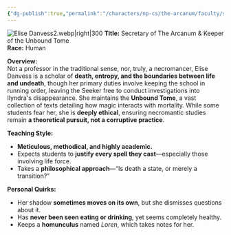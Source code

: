 ```yaml
---
{"dg-publish":true,"permalink":"/characters/np-cs/the-arcanum/faculty/secretary-elise-danvess/","created":"2025-05-12T18:46:09.626-07:00","updated":"2025-03-04T18:18:59.000-08:00"}
---
```




![Elise Danvess2.webp|right|300](/img/user/zz.%20Behind%20the%20Scenes/Pictures/Elise%20Danvess2.webp)
**Title:** Secretary of The Arcanum & Keeper of the Unbound Tome  
**Race:** Human

**Overview:**  
Not a professor in the traditional sense, nor, truly, a necromancer, Elise Danvess is a scholar of **death, entropy, and the boundaries between life and undeath**, though her primary duties involve keeping the school in running order, leaving the Seeker free to conduct investigations into Ilyndra's disappearance. She maintains the **Unbound Tome**, a vast collection of texts detailing how magic interacts with mortality. While some students fear her, she is **deeply ethical**, ensuring necromantic studies remain **a theoretical pursuit, not a corruptive practice**. 

**Teaching Style:**

- **Meticulous, methodical, and highly academic.**
- Expects students to **justify every spell they cast**—especially those involving life force.
- Takes a **philosophical approach**—“Is death a state, or merely a transition?”

**Personal Quirks:**

- Her shadow **sometimes moves on its own**, but she dismisses questions about it.
- Has **never been seen eating or drinking**, yet seems completely healthy.
- Keeps a **homunculus** named _Loren_, which takes notes for her.